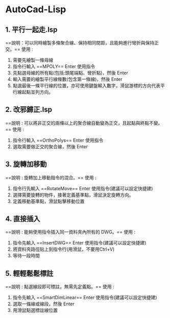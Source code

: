 # AutoCad-Lisp

## 1. 平行一起走.lsp

==說明：可以同時繪製多條聚合線、保持相同間距，且能夠進行彎折與保持正交。==
使用 : 
1. 需要先繪製一條母線
2. 指令行輸入 ==MPOLY== Enter 使用指令
3. 先點選母線的所有點(包括:頭尾端點、彎折點)，然後 Enter
4. 輸入需要的繪製平行線條數(包含第一條線)，然後 Enter
5. 點選最後一條平行線的位置，亦可使用鍵盤輸入數字，滑鼠游標的方向代表平行線起點並列方向。

## 2. 改邪歸正.lsp

==說明 : 可以將非正交的兩條以上的聚合線自動變為正交，且起點與終點不變。==
使用 : 
1. 指令行輸入 ==OrthoPolys== Enter 使用指令
2. 選取需要做正交的聚合線，然後 Enter

## 3. 旋轉加移動

==說明 : 旋轉加上移動指令的混合。==
使用 :
1. 指令行先輸入 ==RotateMove== Enter 使用指令(建議可以設定快捷建)
2. 選擇需要旋轉的物件，接著定義基準點，滑鼠決定旋轉方向。
3. 定義移動基準點，滑鼠點擊移動位置

## 4. 直接插入

==說明 : 能夠使用指令插入同一資料夾內所有的 DWG。==
使用 : 
1. 指令先輸入 ==InsertDWG== Enter 使用指令(建議可以設定快捷建)
2. 將資料夾路徑貼上到指令行(用滑鼠，不要用Ctrl+V)
3. 等待一段時間

## 5. 輕輕鬆鬆標註

==說明 : 點選線段即可標註，無需先定義點。==
使用 : 
1. 指令先輸入 ==SmartDimLinear== Enter 使用指令(建議可以設定快捷建)
2. 選取一條線或線段，然後 Enter
3. 用滑鼠點選標註線位置